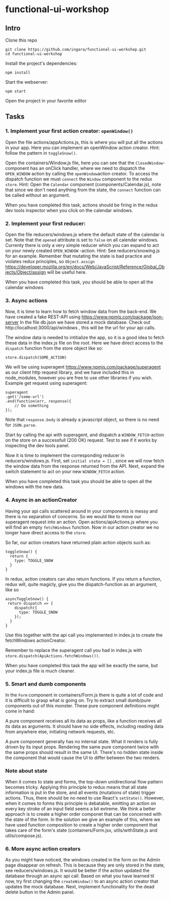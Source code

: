 # functional-ui-workshop

## Intro

Clone this repo
```
git clone https://github.com/ingara/functional-ui-workshop.git
cd functional-ui-workshop
```

Install the project's dependencies:

```
npm install
```

Start the webserver:
```
npm start
```

Open the project in your favorite editor

## Tasks
### 1. Implement your first action creator: `openWindow()`
Open the file actions/appActions.js, this is where you will put all the actions in your app. Here you can implement an openWindow action creator. 
Hint: follow the pattern in `toggleSnow()`.

Open the containers/Window.js file, here you can see that the `ClosedWindow`-component has an onClick handler,
where we need to dispatch the `OPEN_WINDOW` action by calling the `openWindow`action creator. 
To access the dispatch function we must `connect` the `Window` component to the redux `store`. 
Hint: Open the `Calendar` component (components/Calendar.js), note that since we don't need anything from the state, the `connect` function can be called without an argument. 

When you have completed this task, actions should be firing in the redux dev tools inspector when you click on the calendar windows.

### 2. Implement your first reducer: 
Open the file reducers/windows.js where the default state of the calendar is set. Note that the `opened` attribute 
is set to `false` on all calendar windows. Currenty there is only a very simple reducer which you
can expand to act on your newly created `OPEN_WINDOW` -action. Hint: See reducers/snowing.js for an example. Remember that mutating the state is bad practice and violates redux principles, so `Object.assign` https://developer.mozilla.org/en/docs/Web/JavaScript/Reference/Global_Objects/Object/assign will be useful here. 

When you have completed this task, you should be able to open all the calendar windows

### 3. Async actions
Now, it is time to learn how to fetch window data from the back-end. We have created a fake REST-API using https://www.npmjs.com/package/json-server 
In the file db.json we have stored a mock database. Check out http://localhost:3000/api/windows , 
this will be the url for your api calls. 

The window data is needed to intitialize the app, so it is a good idea to fetch these data in the index.js file on the root.
Here we have direct access to the `dispatch` function from the store object like so: 

```
store.dispatch(SOME_ACTION)
```

We will be using superagent https://www.npmjs.com/package/superagent as our client http request library, and we have 
included this in node_modules, however you are free to use other libraries if you wish.
Example get request using superagent: 

```
superagent
.get('/some-url')
.end(function(err, response){
    // Do something 
});
```
Note that `response.body` is already a javascript object, so there is no need for `JSON.parse`.

Start by calling the api with superagent, and dispatch a `WINDOW_FETCH`-action on the store on 
a successfull (200 OK) request. Test to see if it works by inspecting the dev tools panel.

Now it is time to implement the corresponding reducer in reducers/windows.js. First, set `initial state = []` , since we will now fetch the window data from the response returned from the API. Next, expand the switch statement to act
on your new `WINDOW_FETCH` action.

When you have completed this task you should be able to open all the windows with the new data.

### 4. Async in an actionCreator
Having your api calls scattered around in your components is messy and there is no separation of concerns. So 
we would like to move our superagent request into an action. Open actions/apiActions.js where you will find
an empty `fetchWindows` function. Now in our action creator we no longer have direct access to the `store`. 

So far, our action creators have returned plain action objects such as: 

```
toggleSnow() {
  return {
    type: TOGGLE_SNOW
  }
}
```

In redux, action creators can also return functions. If you return a function, redux will, quite magicly, give you the dispatch-function as an argument, like so

```
asyncToggleSnow() {
 return dispatch => {
    dispatch({
      type: TOGGLE_SNOW
    });
  }
}
```
Use this together with the api call you implemented in index.js to create the fetchWindows actionCreator.

Remember to replace the superagent call you had in index.js with `store.dispatch(ApiActions.fetchWindows())`.

When you have completed this task the app will be exactly the same, but your index.js file is much cleaner.

### 5. Smart and dumb components
In the `Form` component in containers/Form.js there is quite a lot of code and it is difficult to grasp what is going on.
Try to extract small dumb/pure components out of this monster. These pure component definitions might come in hand:

A pure component receives all its data as props, like a function receives all its data as arguments. It should have no side effects, including reading data from anywhere else, initiating network requests, etc.

A pure component generally has no internal state. What it renders is fully driven by its input props. Rendering the same pure component twice with the same props should result in the same UI. There's no hidden state inside the component that would cause the UI to differ between the two renders.

### Note about state
When it comes to state and forms, the top-down unidirectional flow pattern becomes tricky. Applying this principle to redux means that all state information is put in the store, and all events (mutations of state) trigger actions. Thus, there should be no need to use React's `setState()`. However, when it comes to forms this principle is debatable, emitting an action on every key stroke of an input field seems a bit extreme. We think a better approach is to create a higher order componet that can be concerned with the state of the form. In the solution we give an example of this, where we have used function composition to create a higher order component that takes care of the form's state (containers/Form.jsx, utils/withState.js and utils/compose.js).

### 6. More async action creators
As you might have noticed, the windows created in the form on the Admin page disappear on refresh. This is because they are only stored in the state, see reducers/windows.js. It would be better if the action updated the database through an async api call. Based on what you have learned til now, try first changing the `createWindow()` to an async action creator that updates the mock database. Next, implement functionality for the dead delete button in the Admin panel.     


